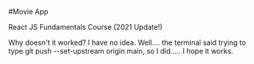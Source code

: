 #Movie App

React JS Fundamentals Course (2021 Update!)

Why doesn't it worked? I have no idea.
Well.... the terminal said trying to type git push --set-upstream origin main,
so I did..... I hope it works.